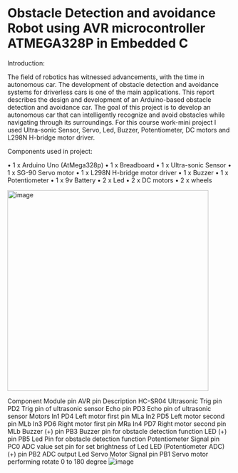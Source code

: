 # Obstacle Detection and avoidance Robot using AVR microcontroller ATMEGA328P in Embedded C

Introduction:

The field of robotics has witnessed advancements, with the time in autonomous car. The development of obstacle detection and avoidance systems for driverless cars is one of the main applications. This report describes the design and development of an Arduino-based obstacle detection and avoidance car. The goal of this project is to develop an autonomous car that can intelligently recognize and avoid obstacles while navigating through its surroundings.
For this course work-mini project I used Ultra-sonic Sensor, Servo, Led, Buzzer, Potentiometer, DC motors and L298N H-bridge motor driver.

Components used in project:

•	1 x Arduino Uno (AtMega328p)
•	1 x Breadboard
•	1 x Ultra-sonic Sensor
•	1 x SG-90 Servo motor
•	1 x L298N H-bridge motor driver
•	1 x Buzzer
•	1 x Potentiometer
•	1 x 9v Battery
•	2 x Led
•	2 x DC motors
•	2 x wheels

<img width="451" alt="image" src="https://github.com/noor-akhunji/Obstacle-Detection-Robot-using-AVR-microcontroller-ATMEGA328P-in-Embedded-C/assets/84890896/4b9dcb68-46a6-448c-b6d4-ac21e79428d8">


Component	Module pin	AVR pin	Description
HC-SR04 Ultrasonic	Trig pin	PD2	Trig pin of ultrasonic sensor
	Echo pin	PD3	Echo pin of ultrasonic sensor
Motors	In1	PD4	Left motor first pin MLa 
	In2	PD5	Left motor second pin MLb
	In3	PD6	Right motor first pin MRa
	In4	PD7	Right motor second pin MLb
Buzzer	(+) pin	PB3	Buzzer pin for obstacle detection function
LED	(+) pin	PB5	Led Pin for obstacle detection function
Potentiometer	Signal pin	PC0	ADC value set pin for set brightness of Led
LED (Potentiometer ADC)	(+) pin	PB2	ADC output Led
Servo Motor	Signal pin	PB1	Servo motor performing rotate 0 to 180 degree
![image](https://github.com/noor-akhunji/Obstacle-Detection-Robot-using-AVR-microcontroller-ATMEGA328P-in-Embedded-C/assets/84890896/eb401edb-5dfa-49f7-ae63-eba3fe0d16dc)
